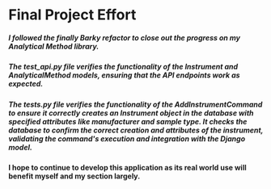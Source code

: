 # Final Project Effort
##### I followed the finally Barky refactor to close out the progress on my Analytical Method library.

##### The test_api.py file verifies the functionality of the Instrument and AnalyticalMethod models, ensuring that the API endpoints work as expected.

##### The tests.py file verifies the functionality of the AddInstrumentCommand to ensure it correctly creates an Instrument object in the database with specified attributes like manufacturer and sample type. It checks the database to confirm the correct creation and attributes of the instrument, validating the command's execution and integration with the Django model.

####  I hope to continue to develop this application as its real world use will benefit myself and my section largely. 

